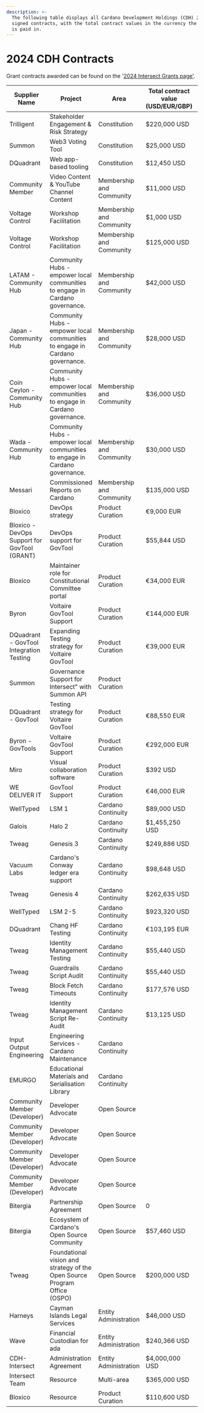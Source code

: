 ```yaml
---
description: >-
  The following table displays all Cardano Development Holdings (CDH) 2024
  signed contracts, with the total contract values in the currency the supplier
  is paid in.
---
```


# 2024 CDH Contracts

Grant contracts awarded can be found on the '[2024 Intersect Grants page'](https://docs.intersectmbo.org/intersect-operational-services/2024-intersect-grants).

<table><thead><tr><th width="153">Supplier Name</th><th width="177">Project</th><th width="159">Area</th><th width="152">Total contract value (USD/EUR/GBP)</th><th width="133">Total contract value (ADA)</th><th>Status </th></tr></thead><tbody><tr><td>Trilligent</td><td>Stakeholder Engagement &#x26; Risk Strategy</td><td>Constitution</td><td>$220,000 USD</td><td></td><td>In progress</td></tr><tr><td>Summon</td><td>Web3 Voting Tool</td><td>Constitution</td><td>$25,000 USD</td><td></td><td>Complete</td></tr><tr><td>DQuadrant</td><td>Web app-based tooling</td><td>Constitution</td><td>$12,450 USD</td><td></td><td>Complete</td></tr><tr><td>Community Member</td><td>Video Content &#x26; YouTube Channel Content </td><td>Membership and Community</td><td>$11,000 USD</td><td></td><td>Closed</td></tr><tr><td>Voltage Control</td><td>Workshop Facilitation</td><td>Membership and Community</td><td>$1,000 USD</td><td></td><td>Complete</td></tr><tr><td>Voltage Control</td><td>Workshop Facilitation</td><td>Membership and Community</td><td>$125,000 USD</td><td></td><td>Complete</td></tr><tr><td>LATAM - Community Hub</td><td>Community Hubs - empower local communities to engage in Cardano governance.</td><td>Membership and Community</td><td>$42,000 USD</td><td></td><td>Complete</td></tr><tr><td>Japan - Community Hub</td><td>Community Hubs - empower local communities to engage in Cardano governance.</td><td>Membership and Community</td><td>$28,000 USD</td><td></td><td>Complete</td></tr><tr><td>Coin Ceylon - Community Hub</td><td>Community Hubs - empower local communities to engage in Cardano governance.</td><td>Membership and Community</td><td>$36,000 USD</td><td></td><td>Complete</td></tr><tr><td>Wada - Community Hub</td><td>Community Hubs - empower local communities to engage in Cardano governance.</td><td>Membership and Community</td><td>$30,000 USD</td><td></td><td>Complete</td></tr><tr><td>Messari</td><td>Commissioned Reports on Cardano</td><td>Membership and Community</td><td>$135,000 USD</td><td></td><td>Complete</td></tr><tr><td>Bloxico</td><td>DevOps strategy</td><td>Product Curation</td><td>€9,000 EUR</td><td></td><td>Complete</td></tr><tr><td>Bloxico - DevOps Support for GovTool (GRANT)</td><td>DevOps support for GovTool</td><td>Product Curation</td><td>$55,844 USD</td><td></td><td>Complete</td></tr><tr><td>Bloxico</td><td>Maintainer role for Constitutional Committee portal</td><td>Product Curation</td><td>€34,000 EUR</td><td></td><td>Complete</td></tr><tr><td>Byron</td><td>Voltaire GovTool Support</td><td>Product Curation</td><td>€144,000 EUR</td><td></td><td>Complete</td></tr><tr><td>DQuadrant - GovTool Integration Testing</td><td>Expanding Testing strategy for Voltaire GovTool</td><td>Product Curation</td><td>€39,000 EUR</td><td></td><td>Complete</td></tr><tr><td>Summon</td><td>Governance Support for Intersect" with Summon API</td><td>Product Curation</td><td></td><td>₳137,000 ADA</td><td>Complete</td></tr><tr><td>DQuadrant - GovTool</td><td>Testing strategy for Voltaire GovTool</td><td>Product Curation</td><td>€88,550 EUR</td><td></td><td>Complete</td></tr><tr><td>Byron - GovTools</td><td>Voltaire GovTool Support</td><td>Product Curation</td><td>€292,000 EUR</td><td></td><td>Complete</td></tr><tr><td>Miro</td><td>Visual collaboration software</td><td>Product Curation</td><td>$392 USD</td><td></td><td>Complete</td></tr><tr><td>WE DELIVER IT</td><td>GovTool Support</td><td>Product Curation</td><td>€46,000 EUR</td><td></td><td>Complete</td></tr><tr><td>WellTyped</td><td>LSM 1</td><td>Cardano Continuity</td><td>$89,000 USD</td><td></td><td>Complete</td></tr><tr><td>Galois</td><td>Halo 2</td><td>Cardano Continuity</td><td>$1,455,250 USD</td><td></td><td>Complete</td></tr><tr><td>Tweag</td><td>Genesis 3</td><td>Cardano Continuity</td><td>$249,886 USD</td><td></td><td>Complete</td></tr><tr><td>Vacuum Labs</td><td>Cardano's Conway ledger era support</td><td>Cardano Continuity</td><td>$98,648 USD</td><td></td><td>Complete</td></tr><tr><td>Tweag</td><td>Genesis 4</td><td>Cardano Continuity</td><td>$262,635 USD</td><td></td><td>Complete</td></tr><tr><td>WellTyped</td><td>LSM 2-5</td><td>Cardano Continuity</td><td>$923,320 USD</td><td></td><td>Complete</td></tr><tr><td>DQuadrant</td><td>Chang HF Testing</td><td>Cardano Continuity</td><td>€103,195 EUR</td><td></td><td>Complete</td></tr><tr><td>Tweag</td><td>Identity Management Testing</td><td>Cardano Continuity</td><td>$55,440 USD</td><td></td><td>Complete</td></tr><tr><td>Tweag</td><td>Guardrails Script Audit</td><td>Cardano Continuity</td><td>$55,440 USD</td><td></td><td>Complete</td></tr><tr><td>Tweag</td><td>Block Fetch Timeouts</td><td>Cardano Continuity</td><td>$177,576 USD</td><td></td><td>Complete</td></tr><tr><td>Tweag</td><td>Identity Management Script Re-Audit</td><td>Cardano Continuity</td><td>$13,125 USD</td><td></td><td>Complete</td></tr><tr><td>Input Output Engineering</td><td>Engineering Services - Cardano Maintenance</td><td>Cardano Continuity</td><td></td><td>₳31,500,000 ADA</td><td>Complete</td></tr><tr><td>EMURGO</td><td>Educational Materials and Serialisation Library</td><td>Cardano Continuity</td><td></td><td>₳2,700,000 ADA</td><td>Complete</td></tr><tr><td>Community Member (Developer)</td><td>Developer Advocate</td><td>Open Source</td><td></td><td>₳20,330 ADA</td><td>Complete</td></tr><tr><td>Community Member (Developer)</td><td>Developer Advocate</td><td>Open Source</td><td></td><td>₳20,330 ADA</td><td>Complete</td></tr><tr><td>Community Member (Developer)</td><td>Developer Advocate</td><td>Open Source</td><td></td><td>₳20,330 ADA</td><td>Complete</td></tr><tr><td>Community Member (Developer)</td><td>Developer Advocate</td><td>Open Source</td><td></td><td>₳20,330 ADA</td><td>Complete</td></tr><tr><td>Bitergia</td><td>Partnership Agreement</td><td>Open Source</td><td>0</td><td></td><td>Complete</td></tr><tr><td>Bitergia</td><td>Ecosystem of Cardano's Open Source Community</td><td>Open Source</td><td>$57,460 USD</td><td></td><td>Complete</td></tr><tr><td>Tweag</td><td>Foundational vision and strategy of the Open Source Program Office<br>(OSPO)</td><td>Open Source</td><td>$200,000 USD</td><td></td><td>Complete</td></tr><tr><td>Harneys</td><td>Cayman Islands Legal Services</td><td>Entity Administration</td><td>$46,000 USD</td><td></td><td>In Progress</td></tr><tr><td>Wave</td><td>Financial Custodian for ada</td><td>Entity Administration</td><td>$240,366 USD</td><td></td><td>Complete</td></tr><tr><td>CDH-Intersect </td><td>Administration Agreement</td><td>Entity Administration</td><td>$4,000,000 USD</td><td></td><td>Complete</td></tr><tr><td>Intersect Team</td><td>Resource</td><td>Multi-area</td><td>$365,000 USD</td><td></td><td>In Progress</td></tr><tr><td>Bloxico</td><td>Resource</td><td>Product Curation</td><td>$110,600 USD</td><td></td><td>In Progress</td></tr></tbody></table>
